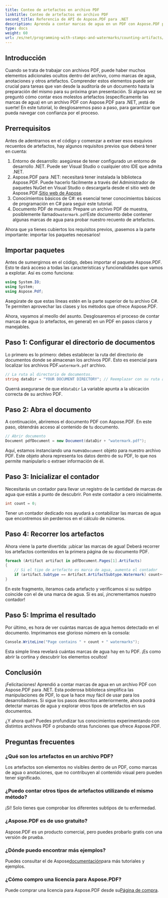 ```yaml
---
title: Conteo de artefactos en archivo PDF
linktitle: Conteo de artefactos en archivo PDF
second_title: Referencia de API de Aspose.PDF para .NET
description: Aprenda a contar marcas de agua en un PDF con Aspose.PDF para .NET. Guía paso a paso para principiantes que no requieren experiencia previa.
type: docs
weight: 60
url: /es/net/programming-with-stamps-and-watermarks/counting-artifacts/
---
```

## Introducción

Cuando se trata de trabajar con archivos PDF, puede haber muchos elementos adicionales ocultos dentro del archivo, como marcas de agua, anotaciones y otros artefactos. Comprender estos elementos puede ser crucial para tareas que van desde la auditoría de un documento hasta la preparación del mismo para su próxima gran presentación. Si alguna vez se preguntó cómo contar esos molestos artefactos (específicamente las marcas de agua) en un archivo PDF con Aspose.PDF para .NET, ¡está de suerte! En este tutorial, lo desglosaremos paso a paso, para garantizar que pueda navegar con confianza por el proceso. 

## Prerrequisitos

Antes de adentrarnos en el código y comenzar a extraer esos esquivos recuentos de artefactos, hay algunos requisitos previos que deberá tener en cuenta:

1. Entorno de desarrollo: asegúrese de tener configurado un entorno de desarrollo .NET. Puede ser Visual Studio o cualquier otro IDE que admita .NET.
2. Aspose.PDF para .NET: necesitará tener instalada la biblioteca Aspose.PDF. Puede hacerlo fácilmente a través del Administrador de paquetes NuGet en Visual Studio o descargarla desde el sitio web de Aspose.PDF.[Sitio web de Aspose](https://releases.aspose.com/pdf/net/).
3. Conocimientos básicos de C#: es esencial tener conocimientos básicos de programación en C# para seguir este tutorial.
4.  Documento PDF de muestra: Prepare un archivo PDF de muestra, posiblemente llamado`watermark.pdf`Este documento debe contener algunas marcas de agua para probar nuestro recuento de artefactos.

Ahora que ya tienes cubiertos los requisitos previos, ¡pasemos a la parte importante: importar los paquetes necesarios!

## Importar paquetes

Antes de sumergirnos en el código, debes importar el paquete Aspose.PDF. Esto te dará acceso a todas las características y funcionalidades que vamos a explotar. Así es como funciona:

```csharp
using System.IO;
using System;
using Aspose.Pdf;
```

Asegúrate de que estas líneas estén en la parte superior de tu archivo C#. Te permiten aprovechar las clases y los métodos que ofrece Aspose.PDF. 

Ahora, vayamos al meollo del asunto. Desglosaremos el proceso de contar marcas de agua (o artefactos, en general) en un PDF en pasos claros y manejables.

## Paso 1: Configurar el directorio de documentos

 Lo primero es lo primero: debes establecer la ruta del directorio de documentos donde se almacenan los archivos PDF. Esto es esencial para localizar los archivos PDF.`watermark.pdf` archivo.

```csharp
// La ruta al directorio de documentos.
string dataDir = "YOUR DOCUMENT DIRECTORY"; // Reemplazar con su ruta actual
```

 Querrá asegurarse de que el`dataDir` La variable apunta a la ubicación correcta de su archivo PDF. 

## Paso 2: Abra el documento

A continuación, abriremos el documento PDF con Aspose.PDF. En este paso, obtendrás acceso al contenido de tu documento.

```csharp
// Abrir documento
Document pdfDocument = new Document(dataDir + "watermark.pdf");
```

 Aquí, estamos instanciando una nueva`Document` objeto para nuestro archivo PDF. Este objeto ahora representa los datos dentro de su PDF, lo que nos permite manipularlo o extraer información de él.

## Paso 3: Inicializar el contador

Necesitarás un contador para llevar un registro de la cantidad de marcas de agua que estás a punto de descubrir. Pon este contador a cero inicialmente.

```csharp
int count = 0;
```

Tener un contador dedicado nos ayudará a contabilizar las marcas de agua que encontremos sin perdernos en el cálculo de números.

## Paso 4: Recorrer los artefactos

Ahora viene la parte divertida: ¡ubicar las marcas de agua! Deberá recorrer los artefactos contenidos en la primera página de su documento PDF.

```csharp
foreach (Artifact artifact in pdfDocument.Pages[1].Artifacts)
{
    // Si el tipo de artefacto es marca de agua, aumenta el contador
    if (artifact.Subtype == Artifact.ArtifactSubtype.Watermark) count++;
}
```

En este fragmento, iteramos cada artefacto y verificamos si su subtipo coincide con el de una marca de agua. Si es así, ¡incrementamos nuestro contador!

## Paso 5: Imprima el resultado

Por último, es hora de ver cuántas marcas de agua hemos detectado en el documento. Imprimamos ese glorioso número en la consola:

```csharp
Console.WriteLine("Page contains " + count + " watermarks");
```

Esta simple línea revelará cuántas marcas de agua hay en tu PDF. ¡Es como abrir la cortina y descubrir los elementos ocultos!

## Conclusión 

¡Felicitaciones! Aprendió a contar marcas de agua en un archivo PDF con Aspose.PDF para .NET. Esta poderosa biblioteca simplifica las manipulaciones de PDF, lo que la hace muy fácil de usar para los desarrolladores. Si sigue los pasos descritos anteriormente, ahora podrá detectar marcas de agua y explorar otros tipos de artefactos en sus documentos.

¿Y ahora qué? Puedes profundizar tus conocimientos experimentando con distintos archivos PDF o probando otras funciones que ofrece Aspose.PDF. 

## Preguntas frecuentes

### ¿Qué son los artefactos en un archivo PDF?  
Los artefactos son elementos no visibles dentro de un PDF, como marcas de agua o anotaciones, que no contribuyen al contenido visual pero pueden tener significado.

### ¿Puedo contar otros tipos de artefactos utilizando el mismo método?  
¡Sí! Solo tienes que comprobar los diferentes subtipos de tu enfermedad.

### ¿Aspose.PDF es de uso gratuito?  
Aspose.PDF es un producto comercial, pero puedes probarlo gratis con una versión de prueba. 

### ¿Dónde puedo encontrar más ejemplos?  
 Puedes consultar el de Aspose[documentación](https://reference.aspose.com/pdf/net/)para más tutoriales y ejemplos.

### ¿Cómo compro una licencia para Aspose.PDF?  
 Puede comprar una licencia para Aspose.PDF desde su[Página de compra](https://purchase.aspose.com/buy).
